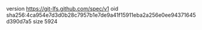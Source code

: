 version https://git-lfs.github.com/spec/v1
oid sha256:4ca954e7d3d0b28c7957b1e7de9a41f15911eba2a256e0ee94371645d390d7a5
size 5924
